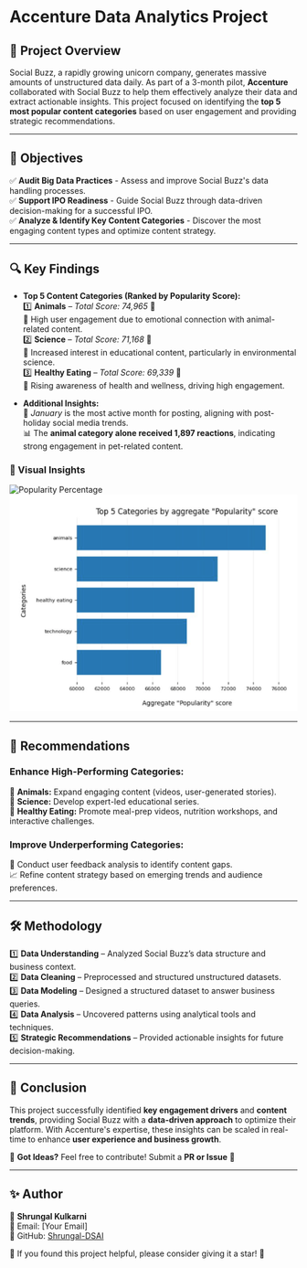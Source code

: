 # Accenture Data Analytics Project

## 📌 Project Overview

Social Buzz, a rapidly growing unicorn company, generates massive amounts of unstructured data daily. As part of a 3-month pilot, **Accenture** collaborated with Social Buzz to help them effectively analyze their data and extract actionable insights. This project focused on identifying the **top 5 most popular content categories** based on user engagement and providing strategic recommendations.

---

## 🎯 Objectives

✅ **Audit Big Data Practices** - Assess and improve Social Buzz's data handling processes.  
✅ **Support IPO Readiness** - Guide Social Buzz through data-driven decision-making for a successful IPO.  
✅ **Analyze & Identify Key Content Categories** - Discover the most engaging content types and optimize content strategy.  

---

## 🔍 Key Findings

- **Top 5 Content Categories (Ranked by Popularity Score):**  
  1️⃣ **Animals** – *Total Score: 74,965* 🐾  
     🔹 High user engagement due to emotional connection with animal-related content.  
  2️⃣ **Science** – *Total Score: 71,168* 🧬  
     🔹 Increased interest in educational content, particularly in environmental science.  
  3️⃣ **Healthy Eating** – *Total Score: 69,339* 🥗  
     🔹 Rising awareness of health and wellness, driving high engagement.  

- **Additional Insights:**  
  📅 *January* is the most active month for posting, aligning with post-holiday social media trends.  
  📊 The **animal category alone received 1,897 reactions**, indicating strong engagement in pet-related content.  

### 📸 Visual Insights
![Popularity Percentage](images/Popularity%25.png)  
![Top 5 Categories](images/Top5%20categories.png)  

---

## 🚀 Recommendations

### **Enhance High-Performing Categories:**
📢 **Animals:** Expand engaging content (videos, user-generated stories).  
📢 **Science:** Develop expert-led educational series.  
📢 **Healthy Eating:** Promote meal-prep videos, nutrition workshops, and interactive challenges.  

### **Improve Underperforming Categories:**
🔎 Conduct user feedback analysis to identify content gaps.  
📈 Refine content strategy based on emerging trends and audience preferences.  

---

## 🛠 Methodology

1️⃣ **Data Understanding** – Analyzed Social Buzz’s data structure and business context.  
2️⃣ **Data Cleaning** – Preprocessed and structured unstructured datasets.  
3️⃣ **Data Modeling** – Designed a structured dataset to answer business queries.  
4️⃣ **Data Analysis** – Uncovered patterns using analytical tools and techniques.  
5️⃣ **Strategic Recommendations** – Provided actionable insights for future decision-making.  

---

## 🤝 Conclusion
This project successfully identified **key engagement drivers** and **content trends**, providing Social Buzz with a **data-driven approach** to optimize their platform. With Accenture's expertise, these insights can be scaled in real-time to enhance **user experience and business growth**.  

📢 **Got Ideas?** Feel free to contribute! Submit a **PR or Issue** 🚀  

---

## ✨ Author
👤 **Shrungal Kulkarni**  
💌 Email: [Your Email]  
🔗 GitHub: [Shrungal-DSAI](https://github.com/Shrungal-DSAI)  

🌟 If you found this project helpful, please consider giving it a star! 🌟
